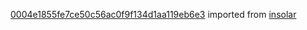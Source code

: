 [0004e1855fe7ce50c56ac0f9f134d1aa119eb6e3](https://github.com/insolar/insolar/commit/0004e1855fe7ce50c56ac0f9f134d1aa119eb6e3) imported from [insolar](https://github.com/insolar/insolar)
